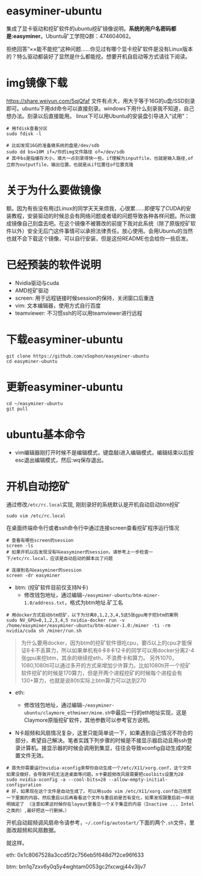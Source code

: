 # easyminer-ubuntu
集成了显卡驱动和挖矿软件的ubuntu挖矿镜像说明。**系统的用户名密码都是:easyminer**。Ubuntu矿工学院Q群：474604062。

拒绝回答“××能不能挖”这种问题……你见过有哪个显卡挖矿软件是没有Linux版本的？特么驱动都装好了显然是什么都能挖。想要开机自启动等方式请往下阅读。

# img镜像下载
https://share.weiyun.com/5qjQfaf
文件有点大，用大于等于16G的u盘/SSD刻录即可。ubuntu下用dd命令可以直接刻录。windows下用什么刻录我不知道，自己想办法。刻录以后直接能用。
linux下可以用Ubuntu的安装盘引导进入“试用”：
```
# 用fdisk查看分区
sudo fdisk -l

# 比如发现16G的准备做系统的盘是/dev/sdb
sudo dd bs=10M if=/你的img文件路径 of=/dev/sdb
# 其中bs是指缓存大小，填大一点刻录得快一些。if理解为inputfile，也就是输入路径,of立即为outputfile，输出位置。也就是从if位置往of位置克隆
```

# 关于为什么要做镜像
额。因为有些没有用过Linux的同学天天来烦我，心很累……即便写了CUDA的安装教程，安装驱动的时候总会有网络问题或者墙的问题导致各种各样问题。所以做成镜像自己刻盘去吧。在这个镜像不被篡改的前提下我对此系统（除了原版挖矿软件以外）安全无后门这件事情可以承担法律责任。放心使用。会用Ubuntu的当然也就不会下载这个镜像，可以自行安装，但是这份README也会给你一些启发。

# 已经预装的软件说明
- Nvidia驱动与cuda
- AMD挖矿驱动
- screen: 用于远程链接时候session的保持，关闭窗口后重连
- vim: 文本编辑器，使用方式自行百度
- teamviewer: 不习惯ssh的可以用teamviewer进行远程

# 下载easyminer-ubuntu
```
git clone https://github.com/xSophon/easyminer-ubuntu
cd easyminer-ubuntu
```

# 更新easyminer-ubuntu
```
cd ~/easyminer-ubuntu
git pull
```

# ubuntu基本命令
- vim编辑器刚打开时候不是编辑模式，键盘敲i进入编辑模式，编辑结束以后按esc退出编辑模式，然后:wq保存退出。

# 开机自动挖矿
通过修改`/etc/rc.local`实现, 刚刻录好的系统默认是开机自动启动btm挖矿
```shell
sudo vim /etc/rc.local
```

在桌面终端命令行或者ssh命令行中通过连接screen查看挖矿程序运行情况
```
# 查看有哪些screen的session
screen -ls
# 如果开机以后发现没有叫easyminer的session，请参考上一步检查一下/etc/rc.local，应该是自动启动的脚本出了问题

# 连接到名叫easyminer的session
screen -dr easyminer
```


- btm: (挖矿软件目前仅支持N卡)
  - 修改钱包地址，通过编辑`~/easyminer-ubuntu/btm-miner-1.0/address.txt`，格式为btm地址.矿工名

```
# 用docker方式启动btm挖矿，以下为分离0,1,2,3,4,5这5张gpu用于挖btm的案例
sudo NV_GPU=0,1,2,3,4,5 nvidia-docker run -v /home/easyminer/easyminer-ubuntu/btm-miner-1.0:/miner -ti -rm nvidia/cuda sh /miner/run.sh
```
> 为什么要用docker，因为btm的挖矿软件很吃cpu，要i5以上的cpu才能保证6卡不丢算力，所以如果单机有6卡8卡12卡的同学可以用docker分离2-4张gpu来挖btm，其余的继续挖eth，不浪费卡和算力。
> 另外1070，1080,1080ti可以通过多开的方式来增加少许算力。比如1080ti开一个挖矿软件挖矿的时候是170算力，但是开两个进程挖矿的时候每个进程会有130+算力，也就是说80ti实际上btm算力可以达到270

- eth:
  - 修改钱包地址，通过编辑`~/easyminer-ubuntu/claymore_ethminer/mine.sh`中最后一行的eth地址实现，这是Claymore原版挖矿软件，其他参数可以参考官方说明。

- N卡超频和风扇情况复杂，这里只能简单说一下，如果遇到自己情况不符合的部分，希望自己解决。笔者实践下列步骤的时候是不接显示器启动且用ssh登录计算机。接显示器的时候会调用到集显，往往会导致xconfig自动生成的配置文件无效。
```
# 首先你需要运行nvidia-xconfig来帮你自动生成一个/etc/X11/xorg.conf，这个文件如果没做好，会导致开机无法进桌面等问题。n卡要超频改风扇需要把coolbits设置为28
sudo nvidia-xconfig -a --cool-bits=28 --allow-empty-initial-configuration
# 好，如果现在这个文件是自动生成了。可以用sudo vim /etc/X11/xorg.conf自己欣赏一下里面的内容。然后重启以后再看看这个文件与重启前是否有变化，如果发现跟重启前一样说明搞定了 （注意如果这时候你在layout里看见一个关于集显的内容（Inactive ... Intel之类的）,最好把这一行删掉。）
```

开机自动超频调风扇命令请参考，`~/.config/autostart/`下面的两个`.sh`文件，里面改超频和风扇数据。

就这样。

eth:
0x1c8067528a3ccd5f2c756eb5f648d7f2ce96f633

btm:
bm1q7zxv6y0q5y4wghtam0053gc2fxcwgj44v3ljv7

